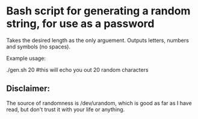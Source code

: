 # Bash script for generating a random string, for use as a password
Takes the desired length as the only arguement. Outputs letters, numbers and symbols (no spaces).

Example usage:

./gen.sh 20 #this will echo you out 20 random characters



## Disclaimer:
The source of randomness is /dev/urandom, which is good as far as I have read, but don't trust it with your life or anything.
